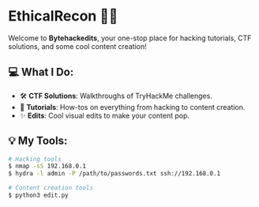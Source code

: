 # EthicalRecon 👨‍💻

Welcome to **Bytehackedits**, your one-stop place for hacking tutorials, CTF solutions, and some cool content creation!

## 💻 What I Do:
- 🛠️ **CTF Solutions**: Walkthroughs of TryHackMe challenges.
- 🎥 **Tutorials**: How-tos on everything from hacking to content creation.
- ✨ **Edits**: Cool visual edits to make your content pop.



## 💡 My Tools:
```bash
# Hacking tools
$ nmap -sS 192.168.0.1
$ hydra -l admin -P /path/to/passwords.txt ssh://192.168.0.1

# Content creation tools
$ python3 edit.py
